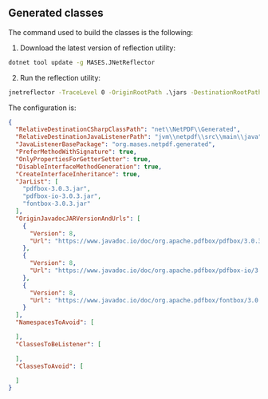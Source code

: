 ## Generated classes

The command used to build the classes is the following:

1. Download the latest version of reflection utility:

```cmd
dotnet tool update -g MASES.JNetReflector
```

2. Run the reflection utility:

```cmd
jnetreflector -TraceLevel 0 -OriginRootPath .\jars -DestinationRootPath .\src\ -ConfigurationFile .\src\configuration.json
```

The configuration is:

```json
{
  "RelativeDestinationCSharpClassPath": "net\\NetPDF\\Generated",
  "RelativeDestinationJavaListenerPath": "jvm\\netpdf\\src\\main\\java",
  "JavaListenerBasePackage": "org.mases.netpdf.generated",
  "PreferMethodWithSignature": true,
  "OnlyPropertiesForGetterSetter": true,
  "DisableInterfaceMethodGeneration": true,
  "CreateInterfaceInheritance": true,
  "JarList": [
    "pdfbox-3.0.3.jar",
    "pdfbox-io-3.0.3.jar",
    "fontbox-3.0.3.jar"
  ],
  "OriginJavadocJARVersionAndUrls": [
    {
      "Version": 8,
      "Url": "https://www.javadoc.io/doc/org.apache.pdfbox/pdfbox/3.0.3/"
    },
    {
      "Version": 8,
      "Url": "https://www.javadoc.io/doc/org.apache.pdfbox/pdfbox-io/3.0.3/"
    },
    {
      "Version": 8,
      "Url": "https://www.javadoc.io/doc/org.apache.pdfbox/fontbox/3.0.3/"
    }
  ],
  "NamespacesToAvoid": [

  ],
  "ClassesToBeListener": [

  ],
  "ClassesToAvoid": [

  ]
}
```